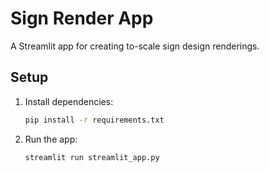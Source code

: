 # Sign Render App

A Streamlit app for creating to-scale sign design renderings.

## Setup

1. Install dependencies:
   ```bash
   pip install -r requirements.txt
   ```

2. Run the app:
   ```bash
   streamlit run streamlit_app.py
   ```
